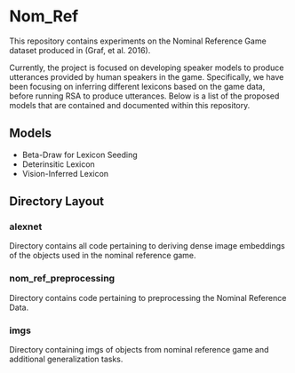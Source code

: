 # Nom_Ref
This repository contains experiments on the Nominal Reference Game dataset produced in (Graf, et al. 2016).

Currently, the project is focused on developing speaker models to produce utterances provided by human speakers in the game. Specifically, we have been focusing on inferring different lexicons based on the game data, before running RSA to produce utterances. Below is a list of the proposed models that are contained and documented within this repository.

## Models
* Beta-Draw for Lexicon Seeding
* Deterinsitic Lexicon
* Vision-Inferred Lexicon

## Directory Layout
### alexnet
Directory contains all code pertaining to deriving dense image embeddings of the objects used in the nominal reference game.

### nom_ref_preprocessing
Directory contains code pertaining to preprocessing the Nominal Reference Data.

### imgs
Directory containing imgs of objects from nominal reference game and additional generalization tasks.